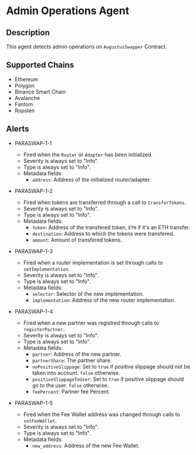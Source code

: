 # Admin Operations Agent

## Description

This agent detects admin operations on `AugustusSwapper` Contract.

## Supported Chains

- Ethereum
- Polygon
- Binance Smart Chain
- Avalanche
- Fantom
- Ropsten

## Alerts

- PARASWAP-1-1

  - Fired when the `Router` or `Adapter` has been initialized.
  - Severity is always set to "Info".
  - Type is always set to "Info".
  - Metadata fields:
    - `address`: Address of the initialized router/adapter.

- PARASWAP-1-2

  - Fired when tokens are transferred through a call to `transferTokens`.
  - Severity is always set to "Info".
  - Type is always set to "Info".
  - Metadata fields:
    - `token`: Address of the transfered token, `ETH` if it's an ETH transfer.
    - `destination`: Address to which the tokens were transfered.
    - `amount`: Amount of transfered tokens.

- PARASWAP-1-3

  - Fired when a router implementation is set through calls to `setImplementation`.
  - Severity is always set to "Info".
  - Type is always set to "Info".
  - Metadata fields:
    - `selector`: Selector of the new implementation.
    - `implementation`: Address of the new router implementation.

- PARASWAP-1-4

  - Fired when a new partner was registred through calls to `registerPartner`.
  - Severity is always set to "Info".
  - Type is always set to "Info".
  - Metadata fields:
    - `partner`: Address of the new partner.
    - `partnerShare`: The partner share.
    - `noPositiveSlippage`: Set to `true` if positive slippage should not be taken into account. `false` otherwise.
    - `positiveSlippageToUser`: Set to `true` if positive slippage should go to the user. `false` otherwise.
    - `feePercent`: Partner fee Percent.

- PARASWAP-1-5

  - Fired when the Fee Wallet address was changed through calls to `setFeeWallet`.
  - Severity is always set to "Info".
  - Type is always set to "Info".
  - Metadata fields:
    - `new_address`: Address of the new Fee Wallet.
